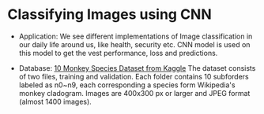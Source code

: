 # Classifying Images using CNN

 - Application:
We see different implementations of Image classification  in our daily life around us, like health, security etc.
CNN model is used on this model to get the vest performance, loss and predictions.

 - Database:
[10 Monkey Species Dataset from Kaggle](https://www.kaggle.com/slothkong/10-monkey-species)
The dataset consists of two files, training and validation. Each folder contains 10 subforders labeled as n0~n9, each corresponding a species form Wikipedia's monkey cladogram. Images are 400x300 px or larger and JPEG format (almost 1400 images).
